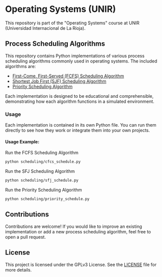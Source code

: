 # Operating Systems (UNIR)

This repository is part of the "Operating Systems" course at UNIR (Universidad Internacional de La Rioja).

## Process Scheduling Algorithms

This repository contains Python implementations of various process scheduling algorithms commonly used in operating systems. The included algorithms are:

- [First-Come, First-Served (FCFS) Scheduling Algorithm](scheduling/cfcs_schedule.py)
- [Shortest Job First (SJF) Scheduling Algorithm](sfj_schedule.py)
- [Priority Scheduling Algorithm](priority_schedule.py)

Each implementation is designed to be educational and comprehensible, demonstrating how each algorithm functions in a simulated environment.

### Usage

Each implementation is contained in its own Python file. You can run them directly to see how they work or integrate them into your own projects.

#### Usage Example:

Run the FCFS Scheduling Algorithm

```bash
python scheduling/cfcs_schedule.py
```

Run the SFJ Scheduling Algorithm

```bash
python scheduling/sfj_schedule.py
```

Run the Priority Scheduling Algorithm

```bash
python scheduling/priority_schedule.py
```

## Contributions

Contributions are welcome! If you would like to improve an existing implementation or add a new process scheduling algorithm, feel free to open a pull request.

## License

This project is licensed under the GPLv3 License. See the [LICENSE](LICENSE) file for more details.
